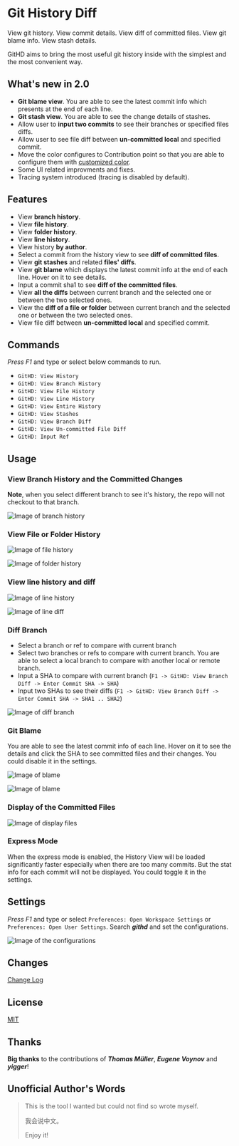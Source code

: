 # Git History Diff

View git history. View commit details. View diff of committed files. View git blame info. View stash details.

GitHD aims to bring the most useful git history inside with the simplest and the most convenient way.

## What's new in 2.0
* **Git blame view**. You are able to see the latest commit info which presents at the end of each line.
* **Git stash view**. You are able to see the change details of stashes.
* Allow user to **input two commits** to see their branches or specified files diffs.
* Allow user to see file diff between **un-committed local** and specified commit.
* Move the color configures to Contribution point so that you are able to configure them with [customized color](https://code.visualstudio.com/docs/getstarted/themes#_customizing-a-color-theme).
* Some UI related improvments and fixes.
* Tracing system introduced (tracing is disabled by default).

## Features
* View **branch history**.
* View **file history**.
* View **folder history**.
* View **line history**.
* View history **by author**.
* Select a commit from the history view to see **diff of committed files**.
* View **git stashes** and related **files' diffs**.
* View **git blame** which displays the latest commit info at the end of each line. Hover on it to see details.
* Input a commit sha1 to see **diff of the committed files**.
* View **all the diffs** between current branch and the selected one or between the two selected ones.
* View the **diff of a file or folder** between current branch and the selected one or between the two selected ones.
* View file diff between **un-committed local** and specified commit.

## Commands
_Press F1_ and type or select below commands to run.
* `GitHD: View History`
* `GitHD: View Branch History`
* `GitHD: View File History`
* `GitHD: View Line History`
* `GitHD: View Entire History`
* `GitHD: View Stashes`
* `GitHD: View Branch Diff`
* `GitHD: View Un-committed File Diff`
* `GitHD: Input Ref`

## Usage
### View Branch History and the Committed Changes
**Note**, when you select different branch to see it's history, the repo will not checkout to that branch.

![Image of branch history](https://raw.githubusercontent.com/huizhougit/githd/master/resources/branch_history.gif) 

### View File or Folder History
![Image of file history](https://raw.githubusercontent.com/huizhougit/githd/master/resources/file_history.gif) 

![Image of folder history](https://raw.githubusercontent.com/huizhougit/githd/master/resources/folder_history.png) 

### View line history and diff
![Image of line history](https://raw.githubusercontent.com/huizhougit/githd/master/resources/line_history.png)

![Image of line diff](https://raw.githubusercontent.com/huizhougit/githd/master/resources/line_diff.png)

### Diff Branch
* Select a branch or ref to compare with current branch
* Select two branches or refs to compare with current branch. You are able to select a local branch to compare with another local or remote branch.
* Input a SHA to compare with current branch  (`F1 -> GitHD: View Branch Diff -> Enter Commit SHA -> SHA`)
* Input two SHAs to see their diffs  (`F1 -> GitHD: View Branch Diff -> Enter Commit SHA -> SHA1 .. SHA2`)

![Image of diff branch](https://raw.githubusercontent.com/huizhougit/githd/master/resources/diff_branch.gif) 

### Git Blame
You are able to see the latest commit info of each line. Hover on it to see the details and 
click the SHA to see committed files and their changes. You could disable it in the settings.

![Image of blame](https://raw.githubusercontent.com/huizhougit/githd/master/resources/blame.png)

![Image of blame](https://raw.githubusercontent.com/huizhougit/githd/master/resources/blame_hover.png)

### Display of the Committed Files
![Image of display files](https://raw.githubusercontent.com/huizhougit/githd/master/resources/display_files.gif) 

### Express Mode
When the express mode is enabled, the History View will be loaded significantly faster especially when there are too many commits. But the stat info for each commit will not be displayed. You could toggle it in the settings.

## Settings
_Press F1_ and type or select `Preferences: Open Workspace Settings` or `Preferences: Open User Settings`. Search _**githd**_ and set the configurations.

![Image of the configurations](https://raw.githubusercontent.com/huizhougit/githd/master/resources/configurations.png)

## Changes
[Change Log](https://github.com/huizhougit/githd/blob/master/CHANGELOG.md)

## License
[MIT](https://raw.githubusercontent.com/huizhougit/githd/master/LICENSE)

## Thanks
**Big thanks** to the contributions of **_Thomas Müller_**, **_Eugene Voynov_** and **_yigger_**!

## Unofficial Author's Words
>This is the tool I wanted but could not find so wrote myself.
>
>
>我会说中文。
>
>Enjoy it!